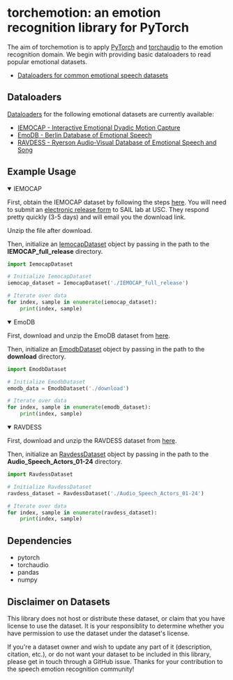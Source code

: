 # torchemotion: an emotion recognition library for PyTorch

The aim of torchemotion is to apply [PyTorch](https://github.com/pytorch/pytorch) and [torchaudio](https://github.com/pytorch/audio) to the emotion recognition domain. We begin with providing basic dataloaders to read popular emotional datasets.

- [Dataloaders for common emotional speech datasets](https://github.com/alanwuha/torchemotion/tree/master/datasets)

## Dataloaders 

[Dataloaders](https://pytorch.org/tutorials/beginner/data_loading_tutorial.html?highlight=dataloader) for the following emotional datasets are currently available:

- [IEMOCAP - Interactive Emotional Dyadic Motion Capture](https://sail.usc.edu/iemocap/)
- [EmoDB - Berlin Database of Emotional Speech](http://emodb.bilderbar.info/start.html)
- [RAVDESS - Ryerson Audio-Visual Database of Emotional Speech and Song](https://zenodo.org/record/1188976#.X2OIfnUzbJw)

## Example Usage

<details open>
<summary>IEMOCAP</summary>

First, obtain the IEMOCAP dataset by following the steps [here](https://sail.usc.edu/iemocap/iemocap_release.htm). You will need to submit an [electronic release form](https://sail.usc.edu/iemocap/release_form.php) to SAIL lab at USC. They respond pretty quickly (3-5 days) and will email you the download link.

Unzip the file after download.

Then, initialize an [IemocapDataset](./datasets/IemocapDataset.py) object by passing in the path to the __IEMOCAP_full_release__ directory.

```python
import IemocapDataset

# Initialize IemocapDataset
iemocap_dataset = IemocapDataset('./IEMOCAP_full_release')

# Iterate over data
for index, sample in enumerate(iemocap_dataset):
    print(index, sample)
```
</details>

<details open>
<summary>EmoDB</summary>

First, download and unzip the EmoDB dataset from [here](http://emodb.bilderbar.info/docu/#download). 

Then, initialize an [EmodbDataset](./datasets/EmodbDataset.py) object by passing in the path to the __download__ directory.

```python
import EmodbDataset

# Initialize EmodbDataset
emodb_data = EmodbDataset('./download')

# Iterate over data
for index, sample in enumerate(emodb_dataset):
    print(index, sample)
```
</details>

<details open>
<summary>RAVDESS</summary>

First, download and unzip the RAVDESS dataset from [here](https://zenodo.org/record/1188976/files/Audio_Speech_Actors_01-24.zip?download=1).

Then, initialize an [RavdessDataset](./datasets/RavdessDataset.py) object by passing in the path to the __Audio_Speech_Actors_01-24__ directory.

```python
import RavdessDataset

# Initialize RavdessDataset
ravdess_dataset = RavdessDataset('./Audio_Speech_Actors_01-24')

# Iterate over data
for index, sample in enumerate(ravdess_dataset):
    print(index, sample)
```
</details>

## Dependencies

- pytorch
- torchaudio
- pandas
- numpy

## Disclaimer on Datasets

This library does not host or distribute these dataset, or claim that you have license to use the dataset. It is your responsiblity to determine whether you have permission to use the dataset under the dataset's license.

If you're a dataset owner and wish to update any part of it (description, citation, etc.), or do not want your dataset to be included in this library, please get in touch through a GitHub issue. Thanks for your contribution to the speech emotion recognition community!
